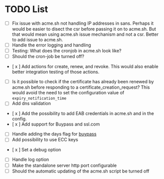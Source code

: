# TODO List

- [ ] Fix issue with acme.sh not handling IP addresses in sans. Perhaps it would be easier to disect the csr before passing it on to acme.sh. But that would mean using acme.sh issue mechanism and not a csr. Better to add issue to acme.sh.
- [ ] Handle the error logging and handling
- [ ] Testing: What does the cronjob in acme.sh look like?
- [ ] Should the cron-job be turned off?
- [ x ] Add actions for create, renew, and revoke. This would also enable better integration testing of those actions.
- [ ] Is it possible to check if the certificate has already been renewed by acme.sh before responding to a certificate_creation_request? This would avoid the need to set the configuration value of `expiry_notification_time`
- [ ] Add dns validation
- [ x ] Add the possibility to add EAB credentials in acme.sh and in the config.
- [ x ] Add support for Buypass and ssl.com
- [ ] Handle adding the days flag for [buypass](https://github.com/acmesh-official/acme.sh/wiki/BuyPass.com-CA)
- [ ] Add possibility to use ECC keys
- [ x ] Set a debug option
- [ ] Handle log option
- [ ] Make the standalone server http port configurable
- [ ] Should the automatic updating of the acme.sh script be turned off
